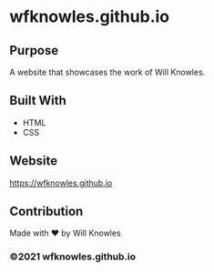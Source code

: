 # wfknowles.github.io

## Purpose
A website that showcases the work of Will Knowles. 

## Built With
* HTML
* CSS

## Website
https://wfknowles.github.io

## Contribution
Made with ❤️ by Will Knowles

### ©️2021 wfknowles.github.io

